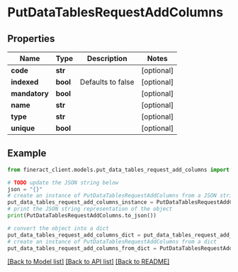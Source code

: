 # PutDataTablesRequestAddColumns


## Properties

Name | Type | Description | Notes
------------ | ------------- | ------------- | -------------
**code** | **str** |  | [optional] 
**indexed** | **bool** | Defaults to false | [optional] 
**mandatory** | **bool** |  | [optional] 
**name** | **str** |  | [optional] 
**type** | **str** |  | [optional] 
**unique** | **bool** |  | [optional] 

## Example

```python
from fineract_client.models.put_data_tables_request_add_columns import PutDataTablesRequestAddColumns

# TODO update the JSON string below
json = "{}"
# create an instance of PutDataTablesRequestAddColumns from a JSON string
put_data_tables_request_add_columns_instance = PutDataTablesRequestAddColumns.from_json(json)
# print the JSON string representation of the object
print(PutDataTablesRequestAddColumns.to_json())

# convert the object into a dict
put_data_tables_request_add_columns_dict = put_data_tables_request_add_columns_instance.to_dict()
# create an instance of PutDataTablesRequestAddColumns from a dict
put_data_tables_request_add_columns_from_dict = PutDataTablesRequestAddColumns.from_dict(put_data_tables_request_add_columns_dict)
```
[[Back to Model list]](../README.md#documentation-for-models) [[Back to API list]](../README.md#documentation-for-api-endpoints) [[Back to README]](../README.md)


